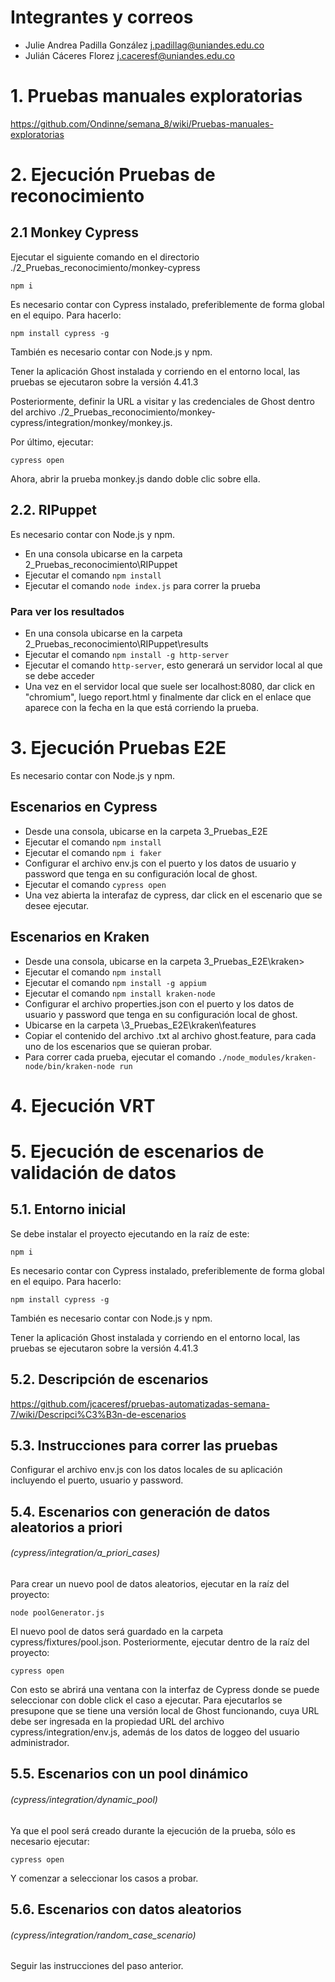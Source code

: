 # Integrantes y correos
- Julie Andrea Padilla González j.padillag@uniandes.edu.co
- Julián Cáceres Florez j.caceresf@uniandes.edu.co

# 1. Pruebas manuales exploratorias

https://github.com/Ondinne/semana_8/wiki/Pruebas-manuales-exploratorias

# 2. Ejecución Pruebas de reconocimiento
## 2.1 Monkey Cypress
Ejecutar el siguiente comando en el directorio ./2_Pruebas_reconocimiento/monkey-cypress

```
npm i 
```
Es necesario contar con Cypress instalado, preferiblemente de forma global en el equipo. Para hacerlo:
```
npm install cypress -g
```
También es necesario contar con Node.js y npm.

Tener la aplicación Ghost instalada y corriendo en el entorno local, las pruebas se ejecutaron sobre la versión 4.41.3

Posteriormente, definir la URL a visitar y las credenciales de Ghost dentro del archivo ./2_Pruebas_reconocimiento/monkey-cypress/integration/monkey/monkey.js.

Por último, ejecutar:

```
cypress open  
```
Ahora, abrir la prueba monkey.js dando doble clic sobre ella. 

## 2.2. RIPuppet
Es necesario contar con Node.js y npm.

- En una consola ubicarse en la carpeta 2_Pruebas_reconocimiento\RIPuppet
- Ejecutar el comando ```npm install```
- Ejecutar el comando ```node index.js``` para correr la prueba

### Para ver los resultados
- En una consola ubicarse en la carpeta 2_Pruebas_reconocimiento\RIPuppet\results
- Ejecutar el comando ```npm install -g http-server```
- Ejecutar el comando ```http-server```, esto generará un servidor local al que se debe acceder
- Una vez en el servidor local que suele ser localhost:8080, dar click en "chromium", luego report.html y finalmente dar click en el enlace que aparece con la fecha en la que está corriendo la prueba.

# 3. Ejecución Pruebas E2E
Es necesario contar con Node.js y npm.

## Escenarios en Cypress
- Desde una consola, ubicarse en la carpeta 3_Pruebas_E2E
- Ejecutar el comando ```npm install```
- Ejecutar el comando ```npm i faker```
- Configurar el archivo env.js con el puerto y los datos de usuario y password que tenga en su configuración local de ghost.
- Ejecutar el comando ```cypress open```
- Una vez abierta la interafaz de cypress, dar click en el escenario que se desee ejecutar.

## Escenarios en Kraken
- Desde una consola, ubicarse en la carpeta 3_Pruebas_E2E\kraken>
- Ejecutar el comando ```npm install```
- Ejecutar el comando ```npm install -g appium```
- Ejecutar el comando ```npm install kraken-node```
- Configurar el archivo properties.json con el puerto y los datos de usuario y password que tenga en su configuración local de ghost.
- Ubicarse en la carpeta \3_Pruebas_E2E\kraken\features
- Copiar el contenido del archivo .txt al archivo ghost.feature, para cada uno de los escenarios que se quieran probar.
- Para correr cada prueba, ejecutar el comando ```./node_modules/kraken-node/bin/kraken-node run```

# 4. Ejecución VRT

# 5. Ejecución de escenarios de validación de datos

## 5.1. Entorno inicial
Se debe instalar el proyecto ejecutando en la raíz de este:
```
npm i 
```

Es necesario contar con Cypress instalado, preferiblemente de forma global en el equipo. Para hacerlo:
```
npm install cypress -g
```
También es necesario contar con Node.js y npm.

Tener la aplicación Ghost instalada y corriendo en el entorno local, las pruebas se ejecutaron sobre la versión 4.41.3

## 5.2. Descripción de escenarios 

https://github.com/jcaceresf/pruebas-automatizadas-semana-7/wiki/Descripci%C3%B3n-de-escenarios

## 5.3. Instrucciones para correr las pruebas 

Configurar el archivo env.js con los datos locales de su aplicación incluyendo el puerto, usuario y password.

## 5.4. Escenarios con generación de datos aleatorios a priori 
###### *(cypress/integration/a_priori_cases)*
Para crear un nuevo pool de datos aleatorios, ejecutar en la raíz del proyecto: 
```
node poolGenerator.js
```
El nuevo pool de datos será guardado en la carpeta cypress/fixtures/pool.json. Posteriormente, ejecutar dentro de la raíz del proyecto:

```
cypress open
```

Con esto se abrirá una ventana con la interfaz de Cypress donde se puede seleccionar con doble click el caso a ejecutar. Para ejecutarlos se presupone que se tiene una versión local de Ghost funcionando, cuya URL debe ser ingresada en la propiedad URL del archivo cypress/integration/env.js, además de los datos de loggeo del usuario administrador. 

## 5.5. Escenarios con un pool dinámico
###### *(cypress/integration/dynamic_pool)*
Ya que el pool será creado durante la ejecución de la prueba, sólo es necesario ejecutar: 
```
cypress open
```
Y comenzar a seleccionar los casos a probar.

## 5.6. Escenarios con datos aleatorios
###### *(cypress/integration/random_case_scenario)*
Seguir las instrucciones del paso anterior. 
